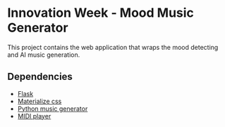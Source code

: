 # Innovation Week - Mood Music Generator

This project contains the web application that wraps the mood detecting
and AI music generation.

## Dependencies

- [Flask](https://flask.palletsprojects.com/en/1.1.x/)
- [Materialize css](https://materializecss.com/)
- [Python music generator](https://colab.research.google.com/github/haryoa/note_music_generator/blob/master/MusicGeneratorPianoColab.ipynb#scrollTo=oLtB11sJ2T2g)
- [MIDI player](https://github.com/chenx/MidiPlayer)
